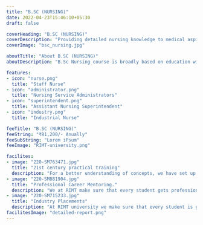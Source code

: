 ```yaml
---
title: "B.SC (NURSING)"
date: 2022-04-23T15:46:10+05:30
draft: false

coverHeading: "B.SC (NURSING)"
coverDescription: "Providing detailed nursing knowledge to medical aspirants."
coverImage: "bsc_nursing.jpg"

aboutTitle: "About B.SC (NURSING)"
aboutDescription: "B.Sc Nursing course is broadly based on education within an academic framework specially directed to the development of critical thinking skills, competence and standards required for the practice of professional nursing and midwifery as envisaged in National Health Policy, 2002. Since, it involves nursing of the wounded or ill, a lot of sectors require these graduates hence increasing its demand which is only expected to increase in the future as well."

features:
- icon: "nurse.png"
  title: "Staff Nurse"
- icon: "administrator.png"
  title: "Nursing Service Administrators"
- icon: "superintendent.png"
  title: "Assistant Nursing Superintendent"
- icon: "industry.png"
  title: "Industrial Nurse"

feeTitle: "B.SC (NURSING)"
feeString: "₹81,200/- Anually"
feeSubString: "Lorem iPsum"
feeImage: "RIMT-university.png"

facilites:
- image: "220-SM763471.jpg"
  title: "21st century practical training"
  description: "For a better understanding of concepts, we have set up advanced 21st-century tools equipped with advanced training methods so that students can learn every concept practically in a better way."
- image: "220-SM881904.jpg"
  title: "Professional Career Mentoring."
  description: "We at RIMT make sure that every student gets professional career mentoring from the industry experts to set career targets & for this we have created a career & placement cell too."
- image: "220-SM715233.jpg"
  title: "Industry Placements"
  description: "At RIMT university we make sure that every student is getting placed, each year more than 500 companies visit the campus of RIMT to hire our brightest of the talents"
facilitesImage: "detailed-report.png"
---
```



